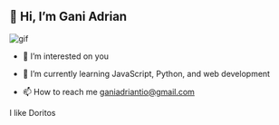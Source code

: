 ## 👋 Hi, I’m Gani Adrian

![gif](https://media3.giphy.com/media/xpByaGQR1Czuv2uwht/giphy.gif?cid=6c09b952w4j3lgyta1p5uepzqihhi4ewnyn50hg36hws7o36&ep=v1_internal_gif_by_id&rid=giphy.gif&ct=g) 
- 👀 I’m interested on you

- 🌱 I’m currently learning JavaScript, Python, and web development

- 📫 How to reach me ganiadriantio@gmail.com

I like Doritos

<!---
Nijika21/Nijika21 is a ✨ special ✨ repository because its `README.md` (this file) appears on your GitHub profile.
You can click the Preview link to take a look at your changes.
--->
